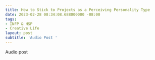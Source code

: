 ```yaml
---
title: How to Stick to Projects as a Perceiving Personality Type
date: 2023-02-28 08:34:08.688000000 -08:00
tags:
- INFP & HSP
- Creative Life
layout: post
subtitle: 'Audio Post '
---
```


Audio post 